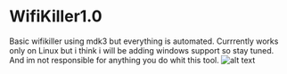 # WifiKiller1.0
Basic wifikiller using mdk3 but everything is automated.
Currrently works only on Linux but i think i will be adding windows support so stay tuned.
And im not responsible for anything you do whit this tool.
![alt text](https://s-media-cache-ak0.pinimg.com/originals/f2/aa/18/f2aa180425d3697c8709e24be428b745.jpg)
